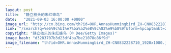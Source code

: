 ```yaml
---
layout: post
title:  "静立枝头的朱红蜂鸟"
date:   "2021-09-03 16:00:00 +0800"
image_url: "http://cn.bing.com/th?id=OHR.AnnasHummingbird_ZH-CN0832228710_1920x1080.jpg&rf=LaDigue_1920x1080.jpg&pid=hp"
link: "/search?q=%e6%9c%b1%e7%ba%a2%e8%9c%82%e9%b8%9f&form=hpcapt&mkt=zh-cn"
copyright: "静立枝头的朱红蜂鸟 (© Dee/Getty Images)"
image_hash: "d3283707b3d23df4ba7be21078e86f9d"
image_filename: "th?id=OHR.AnnasHummingbird_ZH-CN0832228710_1920x1080.jpg&rf=LaDigue_1920x1080.jpg&pid=hp"
---
```

